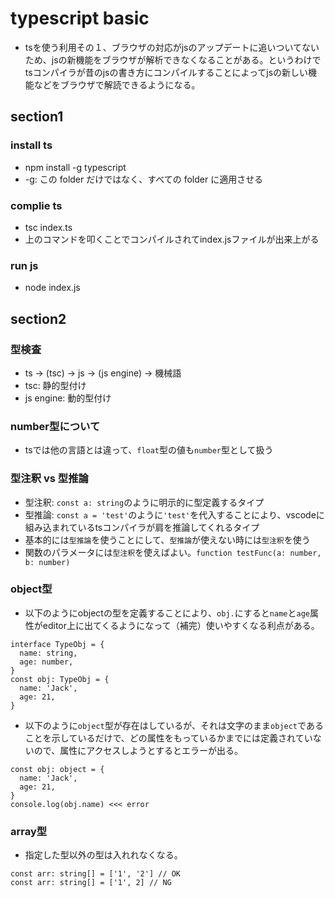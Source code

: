 # typescript basic
- tsを使う利用その１、ブラウザの対応がjsのアップデートに追いついてないため、jsの新機能をブラウザが解析できなくなることがある。というわけでtsコンパイラが昔のjsの書き方にコンパイルすることによってjsの新しい機能などをブラウザで解読できるようになる。

## section1

### install ts

- npm install -g typescript
- -g: この folder だけではなく、すべての folder に適用させる

### complie ts

- tsc index.ts
- 上のコマンドを叩くことでコンパイルされてindex.jsファイルが出来上がる

### run js

- node index.js

## section2

### 型検査
- ts -> (tsc) -> js -> (js engine) -> 機械語
- tsc: 静的型付け
- js engine: 動的型付け

### number型について
- tsでは他の言語とは違って、`float`型の値も`number`型として扱う

### 型注釈 vs 型推論
- 型注釈: `const a: string`のように明示的に型定義するタイプ
- 型推論: `const a = 'test'`のように`'test'`を代入することにより、vscodeに組み込まれているtsコンパイラが肩を推論してくれるタイプ
- 基本的には`型推論`を使うことにして、`型推論`が使えない時には`型注釈`を使う
- 関数のパラメータには`型注釈`を使えばよい。`function testFunc(a: number, b: number)`

### object型
- 以下のようにobjectの型を定義することにより、`obj.`にすると`name`と`age`属性がeditor上に出てくるようになって（補完）使いやすくなる利点がある。
```
interface TypeObj = {
  name: string,
  age: number,
}
const obj: TypeObj = {
  name: 'Jack',
  age: 21,
}
```
- 以下のように`object`型が存在はしているが、それは文字のまま`object`であることを示しているだけで、どの属性をもっているかまでには定義されていないので、属性にアクセスしようとするとエラーが出る。
```
const obj: object = {
  name: 'Jack',
  age: 21,
}
console.log(obj.name) <<< error
```

### array型
- 指定した型以外の型は入れれなくなる。
```
const arr: string[] = ['1', '2'] // OK
const arr: string[] = ['1', 2] // NG

```